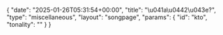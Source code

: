{
    "date": "2025-01-26T05:31:54+00:00",
    "title": "\u041a\u0442\u043e?",
    "type": "miscellaneous",
    "layout": "songpage",
    "params": {
        "id": "kto",
        "tonality": ""
    }
}